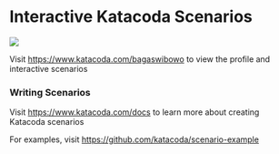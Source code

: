 # Interactive Katacoda Scenarios

[![](http://shields.katacoda.com/katacoda/bagaswibowo/count.svg)](https://www.katacoda.com/bagaswibowo "Get your profile on Katacoda.com")

Visit https://www.katacoda.com/bagaswibowo to view the profile and interactive scenarios

### Writing Scenarios
Visit https://www.katacoda.com/docs to learn more about creating Katacoda scenarios

For examples, visit https://github.com/katacoda/scenario-example
